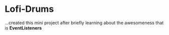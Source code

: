 # Lofi-Drums
...created this mini project after briefly learning about the awesomeness that is **EventListeners**
